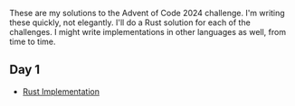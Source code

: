 These are my solutions to the Advent of Code 2024 challenge.  I'm writing these quickly, not elegantly.
I'll do a Rust solution for each of the challenges. I might write implementations in other languages
as well, from time to time.

Day 1
-----
* [Rust Implementation](https://github.com/marcus0x62/adventofcode-2024/blob/main/src/bin/day1.rs)
